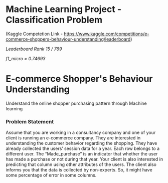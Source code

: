 # Machine Learning Project - Classification Problem
(Kaggle Competetion Link - https://www.kaggle.com/competitions/e-commerce-shoppers-behaviour-understanding/leaderboard)

*Leaderboard Rank 15 / 769*

*f1_micro = 0.74693*

# E-commerce Shopper's Behaviour Understanding
Understand the online shopper purchasing pattern through Machine learning

### Problem Statement
Assume that you are working in a consultancy company and one of your client is running an e-commerce company. They are interested in understanding the customer behavior regarding the shopping. They have already collected the users’ session data for a year. Each row belongs to a different user. The “Made_purchase” is an indicator that whether the user has made a purchase or not during that year. Your client is also interested in predicting that column using other attributes of the users. The client also informs you that the data is collected by non-experts. So, it might have some percentage of error in some columns.
